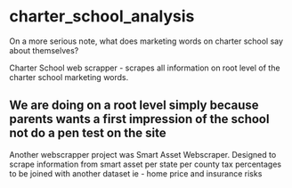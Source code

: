 # charter_school_analysis
On a more serious note, what does marketing words on charter school say about themselves? 

Charter School web scrapper - scrapes all information on root level of the charter school marketing words. 

We are doing on a root level simply because parents wants a first impression of the school not do a pen test on the site
--

Another webscrapper project was Smart Asset Webscraper. Designed to scrape information from smart asset per state per county tax percentages to be joined with another dataset ie - home price and insurance risks 